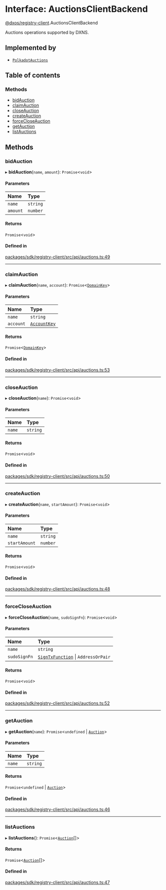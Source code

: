 # Interface: AuctionsClientBackend

[@dxos/registry-client](../modules/dxos_registry_client.md).AuctionsClientBackend

Auctions operations supported by DXNS.

## Implemented by

- [`PolkadotAuctions`](../classes/dxos_registry_client.PolkadotAuctions.md)

## Table of contents

### Methods

- [bidAuction](dxos_registry_client.AuctionsClientBackend.md#bidauction)
- [claimAuction](dxos_registry_client.AuctionsClientBackend.md#claimauction)
- [closeAuction](dxos_registry_client.AuctionsClientBackend.md#closeauction)
- [createAuction](dxos_registry_client.AuctionsClientBackend.md#createauction)
- [forceCloseAuction](dxos_registry_client.AuctionsClientBackend.md#forcecloseauction)
- [getAuction](dxos_registry_client.AuctionsClientBackend.md#getauction)
- [listAuctions](dxos_registry_client.AuctionsClientBackend.md#listauctions)

## Methods

### bidAuction

▸ **bidAuction**(`name`, `amount`): `Promise`<`void`\>

#### Parameters

| Name | Type |
| :------ | :------ |
| `name` | `string` |
| `amount` | `number` |

#### Returns

`Promise`<`void`\>

#### Defined in

[packages/sdk/registry-client/src/api/auctions.ts:49](https://github.com/dxos/dxos/blob/32ae9b579/packages/sdk/registry-client/src/api/auctions.ts#L49)

___

### claimAuction

▸ **claimAuction**(`name`, `account`): `Promise`<[`DomainKey`](../classes/dxos_registry_client.DomainKey.md)\>

#### Parameters

| Name | Type |
| :------ | :------ |
| `name` | `string` |
| `account` | [`AccountKey`](../classes/dxos_registry_client.AccountKey.md) |

#### Returns

`Promise`<[`DomainKey`](../classes/dxos_registry_client.DomainKey.md)\>

#### Defined in

[packages/sdk/registry-client/src/api/auctions.ts:53](https://github.com/dxos/dxos/blob/32ae9b579/packages/sdk/registry-client/src/api/auctions.ts#L53)

___

### closeAuction

▸ **closeAuction**(`name`): `Promise`<`void`\>

#### Parameters

| Name | Type |
| :------ | :------ |
| `name` | `string` |

#### Returns

`Promise`<`void`\>

#### Defined in

[packages/sdk/registry-client/src/api/auctions.ts:50](https://github.com/dxos/dxos/blob/32ae9b579/packages/sdk/registry-client/src/api/auctions.ts#L50)

___

### createAuction

▸ **createAuction**(`name`, `startAmount`): `Promise`<`void`\>

#### Parameters

| Name | Type |
| :------ | :------ |
| `name` | `string` |
| `startAmount` | `number` |

#### Returns

`Promise`<`void`\>

#### Defined in

[packages/sdk/registry-client/src/api/auctions.ts:48](https://github.com/dxos/dxos/blob/32ae9b579/packages/sdk/registry-client/src/api/auctions.ts#L48)

___

### forceCloseAuction

▸ **forceCloseAuction**(`name`, `sudoSignFn`): `Promise`<`void`\>

#### Parameters

| Name | Type |
| :------ | :------ |
| `name` | `string` |
| `sudoSignFn` | [`SignTxFunction`](../modules/dxos_registry_client.md#signtxfunction) \| `AddressOrPair` |

#### Returns

`Promise`<`void`\>

#### Defined in

[packages/sdk/registry-client/src/api/auctions.ts:52](https://github.com/dxos/dxos/blob/32ae9b579/packages/sdk/registry-client/src/api/auctions.ts#L52)

___

### getAuction

▸ **getAuction**(`name`): `Promise`<`undefined` \| [`Auction`](dxos_registry_client.Auction.md)\>

#### Parameters

| Name | Type |
| :------ | :------ |
| `name` | `string` |

#### Returns

`Promise`<`undefined` \| [`Auction`](dxos_registry_client.Auction.md)\>

#### Defined in

[packages/sdk/registry-client/src/api/auctions.ts:46](https://github.com/dxos/dxos/blob/32ae9b579/packages/sdk/registry-client/src/api/auctions.ts#L46)

___

### listAuctions

▸ **listAuctions**(): `Promise`<[`Auction`](dxos_registry_client.Auction.md)[]\>

#### Returns

`Promise`<[`Auction`](dxos_registry_client.Auction.md)[]\>

#### Defined in

[packages/sdk/registry-client/src/api/auctions.ts:47](https://github.com/dxos/dxos/blob/32ae9b579/packages/sdk/registry-client/src/api/auctions.ts#L47)
